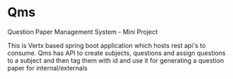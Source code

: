 # Qms
Question Paper Management System - Mini Project

This is Vertx based spring boot application which hosts rest api's to consume. Qms has API to create subjects, questions and assign questions to a subject and then tag them with id and use it for generating a question paper for internal/externals
